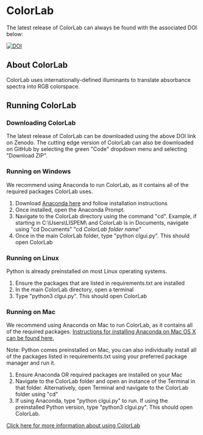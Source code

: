 # ColorLab

The latest release of ColorLab can always be found with the associated DOI below:

[![DOI](https://zenodo.org/badge/427246845.svg)](https://zenodo.org/badge/latestdoi/427246845)

## About ColorLab
ColorLab uses internationally-defined illuminants to translate absorbance spectra into RGB colorspace.

## Running ColorLab

### Downloading ColorLab

The latest release of ColorLab can be downloaded using the above DOI link on Zenodo. The cutting edge version of ColorLab can also be downloaded on GitHub by selecting the green "Code" dropdown menu and selecting "Download ZIP".

### Running on Windows

We recommend using Anaconda to run ColorLab, as it contains all of the required packages ColorLab uses.

1. Download [Anaconda here](https://docs.anaconda.com/anaconda/install/windows/) and follow installation instructions
1. Once installed, open the Anaconda Prompt.
1. Navigate to the ColorLab directory using the command "cd". Example, if starting in C:\Users\LISPEM\ and ColorLab is in Documents, navigate using "cd Documents" "cd *ColorLab folder name*"
1. Once in the main ColorLab folder, type "python clgui.py". This should open ColorLab

### Running on Linux

Python is already preinstalled on most Linux operating systems.

1. Ensure the packages that are listed in requirements.txt are installed
1. In the main ColorLab directory, open a terminal
1. Type "python3 clgui.py". This should open ColorLab

### Running on Mac

We recommend using Anaconda on Mac to run ColorLab, as it contains all of the required packages. [Instructions for installing Anaconda on Mac OS X can be found here.](https://docs.anaconda.com/anaconda/install/mac-os/)

Note: Python comes preinstalled on Mac, you can also individually install all of the packages listed in requirements.txt using your preferred package manager and run it.

1. Ensure Anaconda OR required packages are installed on your Mac
1. Navigate to the ColorLab folder and open an instance of the Terminal in that folder. Alternatively, open Terminal and navigate to the ColorLab folder using "cd"
1. If using Anaconda, type "python clgui.py" to run. If using the preinstalled Python version, type "python3 clgui.py". This should open ColorLab.

[Click here for more information about using ColorLab](https://arizona.box.com/s/jh7vkxpwik3q5xojpfgcho5ijw0rthgy)
